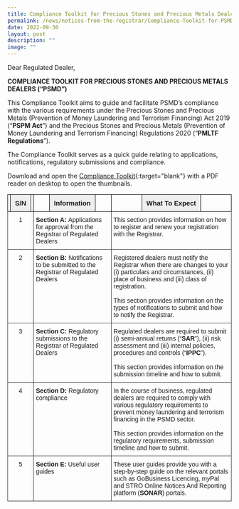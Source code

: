 ```yaml
---
title: Compliance Toolkit for Precious Stones and Precious Metals Dealers
permalink: /news/notices-from-the-registrar/Compliance-Toolkit-for-PSMD/
date: 2022-09-30
layout: post
description: ""
image: ""
---
```

Dear Regulated Dealer,

**COMPLIANCE TOOLKIT FOR PRECIOUS STONES AND PRECIOUS METALS DEALERS (“PSMD”)**

This Compliance Toolkit aims to guide and facilitate PSMD’s compliance with the various requirements under the Precious Stones and Precious Metals (Prevention of Money Laundering and Terrorism Financing) Act 2019 (“**PSPM Act**”) and the Precious Stones and Precious Metals (Prevention of Money Laundering and Terrorism Financing) Regulations 2020 (“**PMLTF Regulations**”).

The Compliance Toolkit serves as a quick guide relating to applications, notifications, regulatory submissions and compliance.

Download and open the [Compliance Toolkit](/images/Compliance%20Toolkit%20for%20PSMD_20220908.pdf){:target="blank"} with a PDF reader on desktop to open the thumbnails.

<style type="text/css">
.tg  {border-collapse:collapse;border-spacing:0;}
.tg tr td{border-color:black;border-style:solid;border-width:1px;font-family:Arial, sans-serif;font-size:14px;
  overflow:hidden;padding:10px 5px;word-break:normal;}
.tg th{border-color:black;border-style:solid;border-width:1px;font-family:Arial, sans-serif;font-size:14px;
  font-weight:normal;overflow:hidden;padding:10px 5px;word-break:normal;}    .tg .tg-4sek{background-color:#c0c0c0;border-color:#333333;color:#333333;text-align:left;vertical-align:top}
    .tg .tg-ao2g{border-color:#333333;text-align:center;vertical-align:top}
    .tg .tg-de2y{border-color:#333333;text-align:left;vertical-align:top}
</style>
<table class="tg">
<thead>
  <tr>
		<th class="tg-phok"><span style="background-color:#efefef;border-color:inherit;border-style:solid;border-width:1px;font-family:Arial, sans-serif;font-size:15px;font-weight:bold;overflow:hidden;padding:10px 10px;text-align:center;vertical-align:top;word-break:normal">S/N</span></th>
    <th class="tg-phok"><span style="background-color:#efefef;border-color:inherit;border-style:solid;border-width:1px;font-family:Arial, sans-serif;font-size:15px;font-weight:bold;overflow:hidden;padding:10px 10px;text-align:center;vertical-align:top;word-break:normal">Information</span></th>
    <th class="tg-phok"><span style="background-color:#efefef;border-color:inherit;border-style:solid;border-width:1px;font-family:Arial, sans-serif;font-size:15px;font-weight:bold;overflow:hidden;padding:10px 10px;text-align:center;vertical-align:top;word-break:normal">What To Expect</span></th></tr></thead><tbody>
  <tr>
    <td class="tg-ao2g">1</td>
    <td class="tg-de2y"><span style="font-weight:bold">Section A: </span>Applications for approval from the Registrar of Regulated Dealers</td>
    <td class="tg-de2y">This section provides information on how to register and renew your registration with the Registrar.</td>
  </tr>
  <tr>
    <td class="tg-ao2g">2</td>
    <td class="tg-de2y"><span style="font-weight:bold">Section B:</span> Notifications to be submitted to the Registrar of Regulated Dealers</td>
    <td class="tg-de2y">Registered dealers must notify the Registrar when there are changes to your (i) particulars and circumstances, (ii) place of business and (iii) class of registration.<br><br>This section provides information on the types of notifications to submit and how to notify the Registrar.</td>
  </tr>
  <tr>
    <td class="tg-ao2g">3</td>
    <td class="tg-de2y"><span style="font-weight:bold">Section C: </span>Regulatory submissions to the Registrar of Regulated Dealers</td>
    <td class="tg-de2y">Regulated dealers are required to submit (i) semi-annual returns (“<span style="font-weight:bold">SAR</span>”), (ii) risk assessment and (iii) internal policies, procedures and controls (“<span style="font-weight:bold">IPPC</span>”).<br><br>This section provides information on the submission timeline and how to submit.</td>
  </tr>
  <tr>
    <td class="tg-ao2g">4</td>
    <td class="tg-de2y"><span style="font-weight:bold">Section D:</span> Regulatory compliance</td>
    <td class="tg-de2y">In the course of business, regulated dealers are required to comply with various regulatory requirements to prevent money laundering and terrorism financing in the PSMD sector.<br><br>This section provides information on the regulatory requirements, submission timeline and how to submit.</td>
  </tr>
  <tr>
    <td class="tg-ao2g">5</td>
    <td class="tg-de2y"><span style="font-weight:bold">Section E:</span> Useful user guides</td>
    <td class="tg-de2y">These user guides provide you with a step-by-step guide on the relevant portals such as GoBusiness Licencing, <span style="font-style:italic">my</span>Pal and STRO Online Notices And Reporting platform (<span style="font-weight:bold">SONAR</span>) portals.</td>
  </tr>
	<tr></tr></tbody></table>